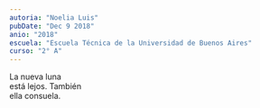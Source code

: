 ```yaml
---
autoria: "Noelia Luis"
pubDate: "Dec 9 2018"
anio: "2018"
escuela: "Escuela Técnica de la Universidad de Buenos Aires"
curso: "2° A"
---
```


La nueva luna\
está lejos. También\
ella consuela.
